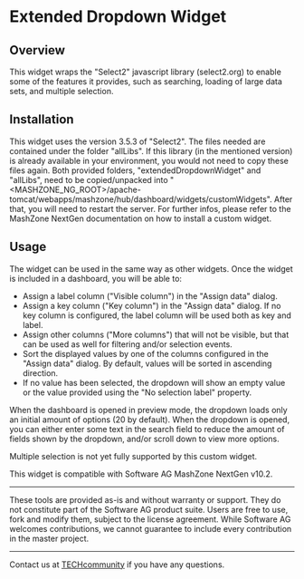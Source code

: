 Extended Dropdown Widget
=============================

Overview
--------
This widget wraps the "Select2" javascript library (select2.org) to enable some of the features it provides, such as searching, loading of large data sets, and multiple selection.

Installation
------------
This widget uses the version 3.5.3 of "Select2". The files needed are contained under the folder "allLibs". If this library (in the mentioned version) is already available in your environment, you would not need to copy these files again. Both provided folders, "extendedDropdownWidget" and "allLibs", need to be copied/unpacked into "<MASHZONE_NG_ROOT>/apache-tomcat/webapps/mashzone/hub/dashboard/widgets/customWidgets". After that, you will need to restart the server.
For further infos, please refer to the MashZone NextGen documentation on how to install a custom widget.

Usage
-----
The widget can be used in the same way as other widgets. Once the widget is included in a dashboard, you will be able to:
+ Assign a label column ("Visible column") in the "Assign data" dialog.
+ Assign a key column ("Key column") in the "Assign data" dialog. If no key column is configured, the label column will be used both as key and label.
+ Assign other columns ("More columns") that will not be visible, but that can be used as well for filtering and/or selection events.
+ Sort the displayed values by one of the columns configured in the "Assign data" dialog. By default, values will be sorted in ascending direction.
+ If no value has been selected, the dropdown will show an empty value or the value provided using the "No selection label" property.

When the dashboard is opened in preview mode, the dropdown loads only an initial amount of options (20 by default). When the dropdown is opened, you can either enter some text in the search field to reduce the amount of fields shown by the dropdown, and/or scroll down to view more options.

Multiple selection is not yet fully supported by this custom widget.

This widget is compatible with Software AG MashZone NextGen v10.2.

------------------------------------------------------------------------

These tools are provided as-is and without warranty or support. They do not constitute part of the Software AG product suite. Users are free to use, fork and modify them, subject to the license agreement. While Software AG welcomes contributions, we cannot guarantee to include every contribution in the master project.

------------------------------------------------------------------------

Contact us at [TECHcommunity](mailto:technologycommunity@softwareag.com?subject=Github/SoftwareAG) if you have any questions.